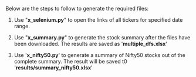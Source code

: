 Below are the steps to follow to generate the required files:

1. Use "**x_selenium.py**" to open the links of all tickers for specified date range.

2. Use "**x_summary.py**" to generate the stock summary after the files have been downloaded. The results are saved as '**multiple_dfs.xlsx**'

3. Use '**x_nifty50.py**' to generate a summary of Nifty50 stocks out of the complete summary. The result will be saved t0 '**results/summary_nifty50.xlsx**'
